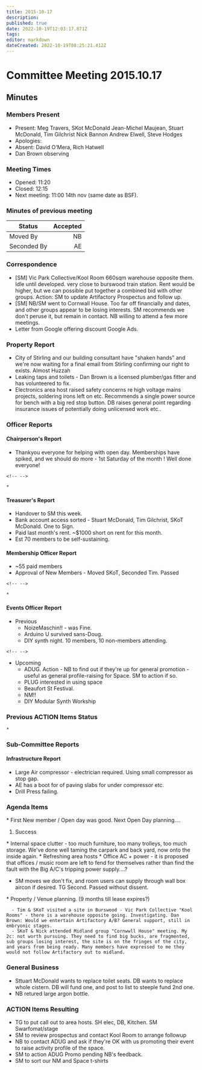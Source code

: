 ```yaml
---
title: 2015-10-17
description: 
published: true
date: 2022-10-19T12:03:17.871Z
tags: 
editor: markdown
dateCreated: 2022-10-19T08:25:21.412Z
---
```


# Committee Meeting 2015.10.17

## Minutes

### Members Present

-   Present: Meg Travers, SKot McDonald Jean-Michel Maujean, Stuart McDonald, Tim Gilchrist Nick Bannon Andrew Elwell, Steve Hodges
-   Apologies:
-   Absent: David O'Mera, Rich Hatwell
-   Dan Brown observing

### Meeting Times

-   Opened: 11:20
-   Closed: 12:15
-   Next meeting: 11:00 14th nov (same date as BSF).

### Minutes of previous meeting

| Status      | Accepted |
|-------------|---------:|
| Moved By    |       NB |
| Seconded By |       AE |

### Correspondence

-   \[SM\] Vic Park Collective/Kool Room 660sqm warehouse opposite them. Idle until developed. very close to burswood train station. Rent would be higher, but we can possible put together a combined bid with other groups. Action: SM to update Artifactory Prospectus and follow up.
-   \[SM\] NB/SM went to Cornwall House. Too far off financially and dates, and other groups appear to be losing interests. SM recommends we don't peruse it, but remain in contact. NB willing to attend a few more meetings.
-   Letter from Google offering discount Google Ads.

### Property Report

-   City of Stirling and our building consultant have "shaken hands" and we're now waiting for a final email from Stirling confirming our right to exists. Almost Huzzah
-   Leaking taps and toilets - Dan Brown is a licensed plumber/gas fitter and has volunteered to fix.
-   Electronics area host raised safety concerns re high voltage mains projects, soldering irons left on etc. Recommends a single power source for bench with a big red stop button. DB raises general point regarding insurance issues of potentially doing unlicensed work etc..

### Officer Reports

#### Chairperson's Report

-   Thankyou everyone for helping with open day. Memberships have spiked, and we should do more - 1st Saturday of the month ! Well done everyone!

```{=html}
<!-- -->
```
    *

#### Treasurer's Report

-   Handover to SM this week.
-   Bank account access sorted - Stuart McDonald, Tim Gilchrist, SKoT McDonald. One to Sign.
-   Paid last month's rent. \~\$1000 short on rent for this month.
-   Est 70 members to be self-sustaining.

#### Membership Officer Report

-   \~55 paid members
-   Approval of New Members - Moved SKoT, Seconded Tim. Passed

```{=html}
<!-- -->
```
    * 

#### Events Officer Report

-   Previous
    -   NoizeMaschin!! - was Fine.
    -   Arduino U survived sans-Doug.
    -   DIY synth night. 10 members, 10 non-members attending.

```{=html}
<!-- -->
```
-   Upcoming
    -   ADUG. Action - NB to find out if they're up for general promotion - useful as general profile-raising for Space. SM to action if so.
    -   PLUG interested in using space
    -   Beaufort St Festival.
    -   NM!!
    -   DIY Modular Synth Workship

### Previous ACTION Items Status

    * 

### Sub-Committee Reports

#### Infrastructure Report

-   Large Air compressor - electrician required. Using small compressor as stop gap.
-   AE has a boot for of paving slabs for under compressor etc.
-   Drill Press failing.

### Agenda Items

\* First New member / Open day was good. Next Open Day planning....

1.  Success

\* Internal space clutter - too much furniture, too many trolleys, too much storage. We've done well taming the carpark and back yard, now onto the inside again. \* Refreshing area hosts \* Office AC + power - it is proposed that offices / music room are left to fend for themselves rather than find the fault with the Big A/C's tripping power supply....?

-   SM moves we don't fix, and room users can supply through wall box aircon if desired. TG Second. Passed without dissent.

\* Property / Venue planning. (9 months till lease expires?)

      - Tim & SKoT visited a site in Burswood - Vic Park Collective "Kool Rooms" - there is a warehouse opposite going. Investigating. Dan Brown: Would we entertain Artifactory A/B? General support, still in embryonic stages.
      - SKoT & Nick attended Midland group "Cornwwll House" meeting. My 2c: not worth pursuing. They need to find big bucks, are fragmented, sub groups losing interest, the site is on the fringes of the city, and years from being ready. Many members have expressed to me they would not follow Artifactory out to midland.

### General Business

-   Sttuart McDonald wants to replace toilet seats. DB wants to replace whole cistern. DB will fund one, and post to list to steeple fund 2nd one.
-   NB retured large argon bottle.

### ACTION Items Resulting

-   TG to put call out to area hosts. SH elec, DB, Kitchen. SM Swarfomat/stage
-   SM to review prospectus and contact Kool Room to arrange followup
-   NB to contact ADUG and ask if they're OK with us promoting their event to raise activity profile of the space.
-   SM to action ADUG Promo pending NB's feedback.
-   SM to sort our NM and Space t-shirts
